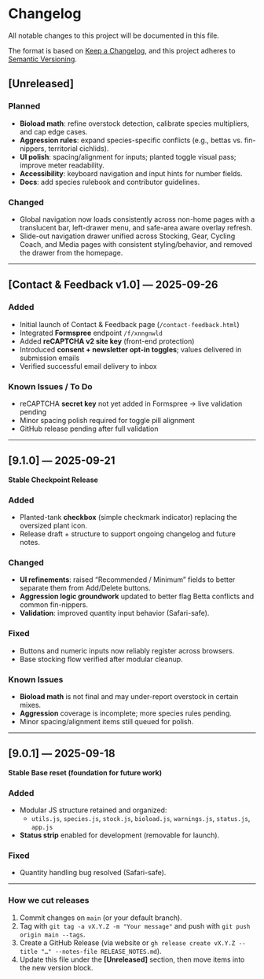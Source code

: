 # Changelog
All notable changes to this project will be documented in this file.

The format is based on [Keep a Changelog](https://keepachangelog.com/en/1.1.0/),
and this project adheres to [Semantic Versioning](https://semver.org/spec/v2.0.0.html).

## [Unreleased]
### Planned
- **Bioload math**: refine overstock detection, calibrate species multipliers, and cap edge cases.
- **Aggression rules**: expand species-specific conflicts (e.g., bettas vs. fin-nippers, territorial cichlids).
- **UI polish**: spacing/alignment for inputs; planted toggle visual pass; improve meter readability.
- **Accessibility**: keyboard navigation and input hints for number fields.
- **Docs**: add species rulebook and contributor guidelines.

### Changed
- Global navigation now loads consistently across non-home pages with a translucent bar, left-drawer menu, and safe-area aware overlay refresh.
- Slide-out navigation drawer unified across Stocking, Gear, Cycling Coach, and Media pages with consistent styling/behavior, and removed the drawer from the homepage.

---

## [Contact & Feedback v1.0] — 2025-09-26
### Added
- Initial launch of Contact & Feedback page (`/contact-feedback.html`)
- Integrated **Formspree** endpoint `/f/xnngnwld`
- Added **reCAPTCHA v2 site key** (front-end protection)
- Introduced **consent + newsletter opt-in toggles**; values delivered in submission emails
- Verified successful email delivery to inbox

### Known Issues / To Do
- reCAPTCHA **secret key** not yet added in Formspree → live validation pending
- Minor spacing polish required for toggle pill alignment
- GitHub release pending after full validation

---

## [9.1.0] — 2025-09-21
**Stable Checkpoint Release**

### Added
- Planted-tank **checkbox** (simple checkmark indicator) replacing the oversized plant icon.
- Release draft + structure to support ongoing changelog and future notes.

### Changed
- **UI refinements**: raised “Recommended / Minimum” fields to better separate them from Add/Delete buttons.
- **Aggression logic groundwork** updated to better flag Betta conflicts and common fin-nippers.
- **Validation**: improved quantity input behavior (Safari-safe).

### Fixed
- Buttons and numeric inputs now reliably register across browsers.
- Base stocking flow verified after modular cleanup.

### Known Issues
- **Bioload math** is not final and may under-report overstock in certain mixes.
- **Aggression** coverage is incomplete; more species rules pending.
- Minor spacing/alignment items still queued for polish.

---

## [9.0.1] — 2025-09-18
**Stable Base reset (foundation for future work)**

### Added
- Modular JS structure retained and organized:
  - `utils.js`, `species.js`, `stock.js`, `bioload.js`, `warnings.js`, `status.js`, `app.js`
- **Status strip** enabled for development (removable for launch).

### Fixed
- Quantity handling bug resolved (Safari-safe).

---

### How we cut releases
1. Commit changes on `main` (or your default branch).
2. Tag with `git tag -a vX.Y.Z -m "Your message"` and push with `git push origin main --tags`.
3. Create a GitHub Release (via website or `gh release create vX.Y.Z --title "…" --notes-file RELEASE_NOTES.md`).
4. Update this file under the **[Unreleased]** section, then move items into the new version block.

<!--
Optional: If you want compare links, replace REPO_OWNER/REPO_NAME below and keep them updated.
[Unreleased]: https://github.com/REPO_OWNER/REPO_NAME/compare/v9.1.0...HEAD
[9.1.0]: https://github.com/REPO_OWNER/REPO_NAME/compare/v9.0.1...v9.1.0
[9.0.1]: https://github.com/REPO_OWNER/REPO_NAME/releases/tag/v9.0.1
-->
